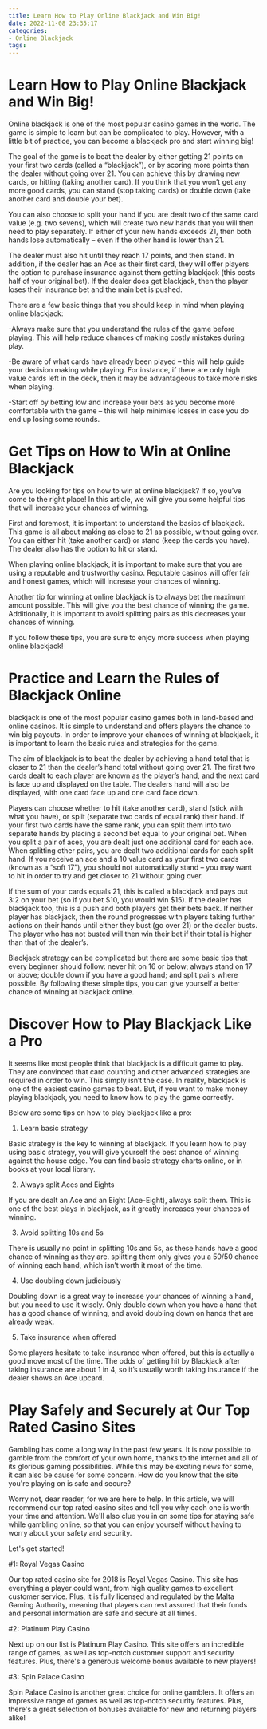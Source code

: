 ```yaml
---
title: Learn How to Play Online Blackjack and Win Big!
date: 2022-11-08 23:35:17
categories:
- Online Blackjack
tags:
---
```



#  Learn How to Play Online Blackjack and Win Big!

Online blackjack is one of the most popular casino games in the world. The game is simple to learn but can be complicated to play. However, with a little bit of practice, you can become a blackjack pro and start winning big!

The goal of the game is to beat the dealer by either getting 21 points on your first two cards (called a “blackjack”), or by scoring more points than the dealer without going over 21. You can achieve this by drawing new cards, or hitting (taking another card). If you think that you won’t get any more good cards, you can stand (stop taking cards) or double down (take another card and double your bet).

You can also choose to split your hand if you are dealt two of the same card value (e.g. two sevens), which will create two new hands that you will then need to play separately. If either of your new hands exceeds 21, then both hands lose automatically – even if the other hand is lower than 21.

The dealer must also hit until they reach 17 points, and then stand. In addition, if the dealer has an Ace as their first card, they will offer players the option to purchase insurance against them getting blackjack (this costs half of your original bet). If the dealer does get blackjack, then the player loses their insurance bet and the main bet is pushed.

There are a few basic things that you should keep in mind when playing online blackjack:

-Always make sure that you understand the rules of the game before playing. This will help reduce chances of making costly mistakes during play.

-Be aware of what cards have already been played – this will help guide your decision making while playing. For instance, if there are only high value cards left in the deck, then it may be advantageous to take more risks when playing.

-Start off by betting low and increase your bets as you become more comfortable with the game – this will help minimise losses in case you do end up losing some rounds.

#  Get Tips on How to Win at Online Blackjack 

Are you looking for tips on how to win at online blackjack? If so, you’ve come to the right place! In this article, we will give you some helpful tips that will increase your chances of winning.

First and foremost, it is important to understand the basics of blackjack. This game is all about making as close to 21 as possible, without going over. You can either hit (take another card) or stand (keep the cards you have). The dealer also has the option to hit or stand.

When playing online blackjack, it is important to make sure that you are using a reputable and trustworthy casino. Reputable casinos will offer fair and honest games, which will increase your chances of winning.

Another tip for winning at online blackjack is to always bet the maximum amount possible. This will give you the best chance of winning the game. Additionally, it is important to avoid splitting pairs as this decreases your chances of winning.

If you follow these tips, you are sure to enjoy more success when playing online blackjack!

#  Practice and Learn the Rules of Blackjack Online 

blackjack is one of the most popular casino games both in land-based and online casinos. It is simple to understand and offers players the chance to win big payouts. In order to improve your chances of winning at blackjack, it is important to learn the basic rules and strategies for the game.

The aim of blackjack is to beat the dealer by achieving a hand total that is closer to 21 than the dealer’s hand total without going over 21. The first two cards dealt to each player are known as the player’s hand, and the next card is face up and displayed on the table. The dealers hand will also be displayed, with one card face up and one card face down.

Players can choose whether to hit (take another card), stand (stick with what you have), or split (separate two cards of equal rank) their hand. If your first two cards have the same rank, you can split them into two separate hands by placing a second bet equal to your original bet. When you split a pair of aces, you are dealt just one additional card for each ace. When splitting other pairs, you are dealt two additional cards for each split hand. If you receive an ace and a 10 value card as your first two cards (known as a “soft 17”), you should not automatically stand – you may want to hit in order to try and get closer to 21 without going over.

If the sum of your cards equals 21, this is called a blackjack and pays out 3:2 on your bet (so if you bet $10, you would win $15). If the dealer has blackjack too, this is a push and both players get their bets back. If neither player has blackjack, then the round progresses with players taking further actions on their hands until either they bust (go over 21) or the dealer busts. The player who has not busted will then win their bet if their total is higher than that of the dealer’s.

Blackjack strategy can be complicated but there are some basic tips that every beginner should follow: never hit on 16 or below; always stand on 17 or above; double down if you have a good hand; and split pairs where possible. By following these simple tips, you can give yourself a better chance of winning at blackjack online.

#  Discover How to Play Blackjack Like a Pro 

It seems like most people think that blackjack is a difficult game to play. They are convinced that card counting and other advanced strategies are required in order to win. This simply isn’t the case. In reality, blackjack is one of the easiest casino games to beat. But, if you want to make money playing blackjack, you need to know how to play the game correctly.

Below are some tips on how to play blackjack like a pro:

1. Learn basic strategy

Basic strategy is the key to winning at blackjack. If you learn how to play using basic strategy, you will give yourself the best chance of winning against the house edge. You can find basic strategy charts online, or in books at your local library.

2. Always split Aces and Eights

If you are dealt an Ace and an Eight (Ace-Eight), always split them. This is one of the best plays in blackjack, as it greatly increases your chances of winning.

3. Avoid splitting 10s and 5s

There is usually no point in splitting 10s and 5s, as these hands have a good chance of winning as they are. splitting them only gives you a 50/50 chance of winning each hand, which isn’t worth it most of the time.

4. Use doubling down judiciously

Doubling down is a great way to increase your chances of winning a hand, but you need to use it wisely. Only double down when you have a hand that has a good chance of winning, and avoid doubling down on hands that are already weak.

5. Take insurance when offered

Some players hesitate to take insurance when offered, but this is actually a good move most of the time. The odds of getting hit by Blackjack after taking insurance are about 1 in 4, so it’s usually worth taking insurance if the dealer shows an Ace upcard.

#  Play Safely and Securely at Our Top Rated Casino Sites

Gambling has come a long way in the past few years. It is now possible to gamble from the comfort of your own home, thanks to the internet and all of its glorious gaming possibilities. While this may be exciting news for some, it can also be cause for some concern. How do you know that the site you're playing on is safe and secure?

Worry not, dear reader, for we are here to help. In this article, we will recommend our top rated casino sites and tell you why each one is worth your time and attention. We'll also clue you in on some tips for staying safe while gambling online, so that you can enjoy yourself without having to worry about your safety and security.

Let's get started!

#1: Royal Vegas Casino

Our top rated casino site for 2018 is Royal Vegas Casino. This site has everything a player could want, from high quality games to excellent customer service. Plus, it is fully licensed and regulated by the Malta Gaming Authority, meaning that players can rest assured that their funds and personal information are safe and secure at all times.

#2: Platinum Play Casino

Next up on our list is Platinum Play Casino. This site offers an incredible range of games, as well as top-notch customer support and security features. Plus, there's a generous welcome bonus available to new players!

#3: Spin Palace Casino

Spin Palace Casino is another great choice for online gamblers. It offers an impressive range of games as well as top-notch security features. Plus, there's a great selection of bonuses available for new and returning players alike!